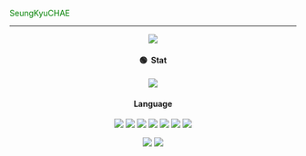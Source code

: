 
<span style="color:green">SeungKyuCHAE</span>
<hr/>
<p align="center">
<a href="https://hits.seeyoufarm.com"><img src="https://hits.seeyoufarm.com/api/count/incr/badge.svg?url=https%3A%2F%2Fgithub.com%2Fcsk6314&count_bg=%233299FF&title_bg=%232DD7CB&icon=&icon_color=%23E7E7E7&title=today&edge_flat=false"/></a>
</p>
<h4 align="center">🟢&nbsp;&nbsp;Stat</h4>
<p align="center">
<img src="https://github-readme-stats.vercel.app/api?username=csk6314&theme=vue&show_icons=true" />
</p>
<h4 align="center">Language</h4>
<p align="center">
<img src="https://img.shields.io/badge/HTML5-E34F26?style=for-the-badge&logo=html5&logoColor=white"/>
  <img src="https://img.shields.io/badge/CSS3-1572B6?style=for-the-badge&logo=css3&logoColor=white"/>
  <img src="https://img.shields.io/badge/JavaScript-323330?style=for-the-badge&logo=javascript&logoColor=F7DF1E"/>
  <img src="https://img.shields.io/badge/TypeScript-007ACC?style=for-the-badge&logo=typescript&logoColor=white"/>
  <img src="https://img.shields.io/badge/React-20232A?style=for-the-badge&logo=react&logoColor=61DAFB"/>
  <img src="https://img.shields.io/badge/firebase-ffca28?style=for-the-badge&logo=firebase&logoColor=black"/>
  <img src="https://img.shields.io/badge/Redux-593D88?style=for-the-badge&logo=redux&logoColor=white"/>
  </p>
  <p align="center">
<img src="https://img.shields.io/badge/Java-ED8B00?style=for-the-badge&logo=java&logoColor=white"/>
  <img src="https://img.shields.io/badge/C%2B%2B-00599C?style=for-the-badge&logo=c%2B%2B&logoColor=white"/>
  </p>
